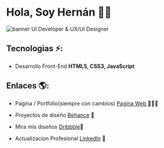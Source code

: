 
# Hola, Soy Hernán 👋🏼

  <img src="https://trello-attachments.s3.amazonaws.com/5efbca76d0a4785c49e88ddb/60a1c3fab9eb0649c769103e/c051f6ff6e71b1025f5032e60d4cce3f/Dise%C3%B1o_sin_t%C3%ADtulo.png" alt="banner UI Developer & UX/UI Designer ">
  

## Tecnologias ⚡: 
- Desarrollo Front-End **HTML5, CSS3, JavaScript**
 
## Enlaces 🌎:
- Pagina / Portfolio(siempre con cambios) <a href="https://iamhernanflores.netlify.app/"> Pagina Web </a> 👨🏻‍💻
- Proyectos de diseño <a href="https://www.behance.net/IamHernanFlores"> Behance</a> 🎨
- Mira mis diseños <a href="https://dribbble.com/IamHernanFlores"> Dribbble</a>🌌

- Actualizacion Profesional <a href="https://www.linkedin.com/in/hern%C3%A1nfloresdesigner/">LinkedIn</a> 💼
































